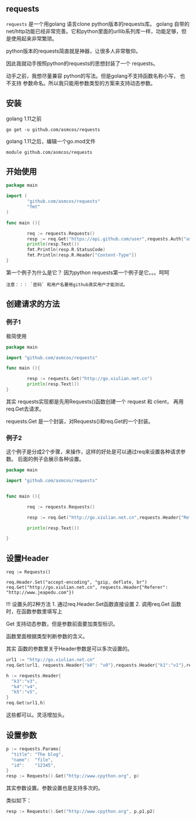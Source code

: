 ## requests

`requests` 是一个用golang 语言clone python版本的requests库。
golang 自带的net/http功能已经非常完善。它和python里面的urllib系列库一样，功能足够，但是使用起来非常繁琐。

python版本的requests简直就是神器，让很多人非常敬仰。

因此我就动手按照python的requests的思想封装了一个 requests。

动手之前，我想尽量兼容 python的写法。但是golang不支持函数名称小写，
也不支持 参数命名。所以我只能用参数类型的方案来支持动态参数。

## 安装

golang 1.11之前

```
go get -u github.com/asmcos/requests
```

golang 1.11之后，编辑一个go.mod文件

```
module github.com/asmcos/requests
```


## 开始使用

``` go
package main

import (
        "github.com/asmcos/requests"
        "fmt"
)

func main (){

        req := requests.Requests()
        resp := req.Get("https://api.github.com/user",requests.Auth{"asmcos","password...."})
        println(resp.Text())
        fmt.Println(resp.R.StatusCode)
        fmt.Println(resp.R.Header["Content-Type"])
}

```

第一个例子为什么是它？ 因为python requests第一个例子是它。。。呵呵

    注意：：： `密码` 和用户名要用github真实用户才能测试。


## 创建请求的方法

### 例子1

极简使用

``` go
package main

import "github.com/asmcos/requests"

func main (){

        resp := requests.Get("http://go.xiulian.net.cn")
        println(resp.Text())
}
```

其实 requests实现都是先用Requests()函数创建一个 request 和 client，
再用req.Get去请求。

requests.Get 是一个封装，对Requests()和req.Get的一个封装。

### 例子2

这个例子是分成2个步骤，来操作，这样的好处是可以通过req来设置各种请求参数。
后面的例子会展示各种设置。

``` go
package main

import "github.com/asmcos/requests"


func main (){

        req := requests.Requests()

        resp := req.Get("http://go.xiulian.net.cn",requests.Header{"Referer":"http://www.jeapedu.com"})

        println(resp.Text())

}
```

## 设置Header

```
req := Requests()

req.Header.Set("accept-encoding", "gzip, deflate, br")
req.Get("http://go.xiulian.net.cn", requests.Header{"Referer": "http://www.jeapedu.com"})
```

!!! 设置头的2种方法
    1. 通过req.Header.Set函数直接设置
    2. 调用req.Get 函数时，在函数参数里填写上

Get 支持动态参数，但是参数前面要加类型标识。

函数里面根据类型判断参数的含义。

其实 函数的参数里关于Header参数是可以多次设置的。

``` go
url1 := "http://go.xiulian.net.cn"
req.Get(url1, requests.Header{"k0": "v0"},requests.Header{"k1":"v1"},requests.Header{"k2":"v2"})

h := requests.Header{
  "k3":"v3",
  "k4":"v4",
  "k5":"v5",
}
req.Get(url1,h)
```

这些都可以。灵活增加头。


## 设置参数


``` go
p := requests.Params{
  "title": "The blog",
  "name":  "file",
  "id":    "12345",
}
resp := Requests().Get("http://www.cpython.org", p)
```

其实参数设置。参数设置也是支持多次的。

类似如下：

``` go
resp := Requests().Get("http://www.cpython.org", p,p1,p2)
```
